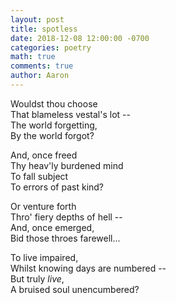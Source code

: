 ```yaml
---
layout: post
title: spotless
date: 2018-12-08 12:00:00 -0700
categories: poetry 
math: true
comments: true
author: Aaron
---
```

Wouldst thou choose  
That blameless vestal's lot --  
The world forgetting,  
By the world forgot?  

And, once freed  
Thy heav'ly burdened mind  
To fall subject  
To errors of past kind?

Or venture forth  
Thro' fiery depths of hell --  
And, once emerged,  
Bid those throes farewell...  

To live impaired,  
Whilst knowing days are numbered --  
But truly *live*,  
A bruised soul unencumbered?